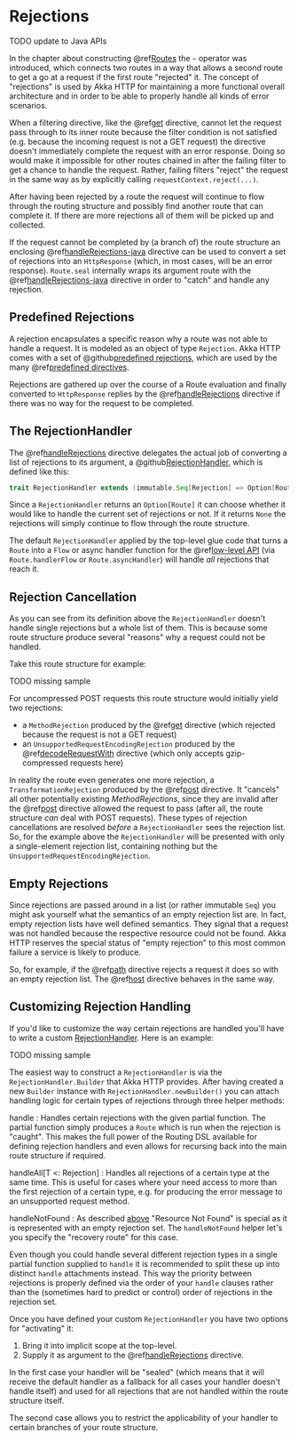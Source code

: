 <a id="rejections-java"></a>
# Rejections

TODO update to Java APIs

In the chapter about constructing @ref[Routes](routes.md#routes-java) the `~` operator was introduced, which connects two routes in a way
that allows a second route to get a go at a request if the first route "rejected" it. The concept of "rejections" is
used by Akka HTTP for maintaining a more functional overall architecture and in order to be able to properly
handle all kinds of error scenarios.

When a filtering directive, like the @ref[get](../routing-dsl/directives/method-directives/get.md#get-java) directive, cannot let the request pass through to its inner route because
the filter condition is not satisfied (e.g. because the incoming request is not a GET request) the directive doesn't
immediately complete the request with an error response. Doing so would make it impossible for other routes chained in
after the failing filter to get a chance to handle the request.
Rather, failing filters "reject" the request in the same way as by explicitly calling `requestContext.reject(...)`.

After having been rejected by a route the request will continue to flow through the routing structure and possibly find
another route that can complete it. If there are more rejections all of them will be picked up and collected.

If the request cannot be completed by (a branch of) the route structure an enclosing @ref[handleRejections-java](directives/execution-directives/handleRejections.md#handlerejections-java) directive
can be used to convert a set of rejections into an `HttpResponse` (which, in most cases, will be an error response).
`Route.seal` internally wraps its argument route with the @ref[handleRejections-java](directives/execution-directives/handleRejections.md#handlerejections-java) directive in order to "catch"
and handle any rejection.

## Predefined Rejections

A rejection encapsulates a specific reason why a route was not able to handle a request. It is modeled as an object of
type `Rejection`. Akka HTTP comes with a set of @github[predefined rejections](/akka-http/src/main/scala/akka/http/scaladsl/server/Rejection.scala), which are used by the many
@ref[predefined directives](directives/alphabetically.md#predefined-directives-java).

Rejections are gathered up over the course of a Route evaluation and finally converted to `HttpResponse` replies by
the @ref[handleRejections](../routing-dsl/directives/execution-directives/handleRejections.md#handlerejections-java) directive if there was no way for the request to be completed.

<a id="the-rejectionhandler-java"></a>
## The RejectionHandler

The @ref[handleRejections](../routing-dsl/directives/execution-directives/handleRejections.md#handlerejections-java) directive delegates the actual job of converting a list of rejections to its argument, a
@github[RejectionHandler](/akka-http/src/main/scala/akka/http/scaladsl/server/RejectionHandler.scala), which is defined like this:

```scala
trait RejectionHandler extends (immutable.Seq[Rejection] => Option[Route])
```

Since a `RejectionHandler` returns an `Option[Route]` it can choose whether it would like to handle the current set
of rejections or not. If it returns `None` the rejections will simply continue to flow through the route structure.

The default `RejectionHandler` applied by the top-level glue code that turns a `Route` into a
`Flow` or async handler function for the @ref[low-level API](../server-side/low-level-server-side-api.md#http-low-level-server-side-api-java) (via
`Route.handlerFlow` or `Route.asyncHandler`) will handle *all* rejections that reach it.

## Rejection Cancellation

As you can see from its definition above the `RejectionHandler` doesn't handle single rejections but a whole list of
them. This is because some route structure produce several "reasons" why a request could not be handled.

Take this route structure for example:

TODO missing sample

For uncompressed POST requests this route structure would initially yield two rejections:

 * a `MethodRejection` produced by the @ref[get](../routing-dsl/directives/method-directives/get.md#get-java) directive (which rejected because the request is not a GET request)
 * an `UnsupportedRequestEncodingRejection` produced by the @ref[decodeRequestWith](../routing-dsl/directives/coding-directives/decodeRequestWith.md#decoderequestwith-java) directive (which only accepts
gzip-compressed requests here)

In reality the route even generates one more rejection, a `TransformationRejection` produced by the @ref[post](../routing-dsl/directives/method-directives/post.md#post-java)
directive. It "cancels" all other potentially existing *MethodRejections*, since they are invalid after the
@ref[post](../routing-dsl/directives/method-directives/post.md#post) directive allowed the request to pass (after all, the route structure *can* deal with POST requests).
These types of rejection cancellations are resolved *before* a `RejectionHandler` sees the rejection list.
So, for the example above the `RejectionHandler` will be presented with only a single-element rejection list,
containing nothing but the `UnsupportedRequestEncodingRejection`.

<a id="empty-rejections-java"></a>
## Empty Rejections

Since rejections are passed around in a list (or rather immutable `Seq`) you might ask yourself what the semantics of
an empty rejection list are. In fact, empty rejection lists have well defined semantics. They signal that a request was
not handled because the respective resource could not be found. Akka HTTP reserves the special status of "empty
rejection" to this most common failure a service is likely to produce.

So, for example, if the @ref[path](../routing-dsl/directives/path-directives/path.md#path-java) directive rejects a request it does so with an empty rejection list. The
@ref[host](../routing-dsl/directives/host-directives/host.md#host-java) directive behaves in the same way.

## Customizing Rejection Handling

If you'd like to customize the way certain rejections are handled you'll have to write a custom
[RejectionHandler](#the-rejectionhandler). Here is an example:

TODO missing sample

The easiest way to construct a `RejectionHandler` is via the `RejectionHandler.Builder` that Akka HTTP provides.
After having created a new `Builder` instance with `RejectionHandler.newBuilder()`
you can attach handling logic for certain types of rejections through three helper methods:

handle
: Handles certain rejections with the given partial function. The partial function simply produces a `Route` which is
run when the rejection is "caught". This makes the full power of the Routing DSL available for defining rejection
handlers and even allows for recursing back into the main route structure if required.

handleAll[T <: Rejection]
: Handles all rejections of a certain type at the same time. This is useful for cases where your need access to more
than the first rejection of a certain type, e.g. for producing the error message to an unsupported request method.

handleNotFound
: As described [above](#empty-rejections) "Resource Not Found" is special as it is represented with an empty
rejection set. The `handleNotFound` helper let's you specify the "recovery route" for this case.


Even though you could handle several different rejection types in a single partial function supplied to `handle`
it is recommended to split these up into distinct `handle` attachments instead.
This way the priority between rejections is properly defined via the order of your `handle` clauses rather than the
(sometimes hard to predict or control) order of rejections in the rejection set.

Once you have defined your custom `RejectionHandler` you have two options for "activating" it:

 1. Bring it into implicit scope at the top-level.
 2. Supply it as argument to the @ref[handleRejections](../routing-dsl/directives/execution-directives/handleRejections.md#handlerejections-java) directive.

In the first case your handler will be "sealed" (which means that it will receive the default handler as a fallback for
all cases your handler doesn't handle itself) and used for all rejections that are not handled within the route structure
itself.

The second case allows you to restrict the applicability of your handler to certain branches of your route structure.
